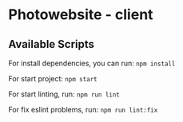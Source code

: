 # Photowebsite - client

## Available Scripts

For install dependencies, you can run: `npm install`

For start project: `npm start`

For start linting, run: `npm run lint`

For fix eslint problems, run: `npm run lint:fix`

